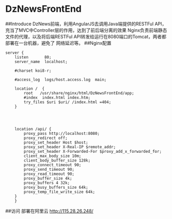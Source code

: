 # DzNewsFrontEnd
##Introduce
DzNews前端，利用AngularJS去调用Java端提供的RESTFul API，充当了MVC中Controller层的作用，达到了前后端分离的效果
Nginx负责前端静态文件的代理，以及将后端RESTFul API转发给运行在8080端口的Tomcat，两者都部署在一台机器，避免了
网络延迟等。
##Nginx配置
        
    server {
        listen       80;
        server_name  localhost;

        #charset koi8-r;

        #access_log  logs/host.access.log  main;

        location /  {
            root   /usr/share/nginx/html/DzNewsFrontEnd/app;
            #index  index.html index.htm;
            try_files $uri $uri/ /index.html =404;
        }

        


        location /api/ {
            proxy_pass http://localhost:8080;
            proxy_redirect off;
            proxy_set_header Host $host;
            proxy_set_header X-Real-IP $remote_addr;
            proxy_set_header X-Forwarded-For $proxy_add_x_forwarded_for;
            client_max_body_size 10m;
            client_body_buffer_size 128k;
            proxy_connect_timeout 90;
            proxy_send_timeout 90;
            proxy_read_timeout 90;
            proxy_buffer_size 4k;
            proxy_buffers 4 32k;
            proxy_busy_buffers_size 64k;
            proxy_temp_file_write_size 64k;
        }
        }

##访问
部署在阿里云
http://115.28.26.248/
